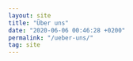 ```yaml
---
layout: site
title: "Über uns"
date: "2020-06-06 00:46:28 +0200"
permalink: "/ueber-uns/"
tag: site
---
```

